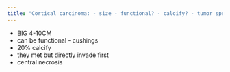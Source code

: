 ```yaml
---
title: "Cortical carcinoma: - size - functional? - calcify? - tumor spread"
---
```

- BIG 4-10CM 
- can be functional - cushings
- 20% calcify
- they met but directly invade first
- central necrosis

